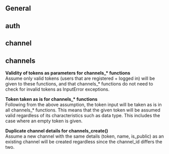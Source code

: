 ## General


## auth



## channel


## channels
**Validity of tokens as parameters for channels_\* functions**  
Assume only valid tokens (users that are registered + logged in) will be given to these functions, and that channels_* functions do not need to check for invalid tokens as InputError exceptions.

**Token taken as is for channels_\* functions**  
Following from the above assumption, the token input will be taken as is in all channels_* functions. This means that the given token will be assumed valid regardless of its characteristics such as data type. This includes the case where an empty token is given.

**Duplicate channel details for channels_create()**  
Assume a new channel with the same details (token, name, is_public) as an existing channel will be created regardless since the channel_id differs the two.


